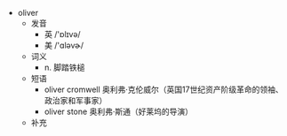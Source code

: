 - oliver
  - 发音
    - 英 /'ɒlɪvə/
    - 美 /'ɑləvɚ/
  - 词义
    - n. 脚踏铁槌
  - 短语
    - oliver cromwell 奥利弗·克伦威尔（英国17世纪资产阶级革命的领袖、政治家和军事家）
    - oliver stone 奥利弗·斯通（好莱坞的导演）
  - 补充
